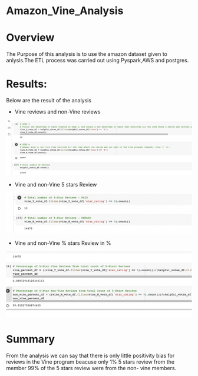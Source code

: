 # Amazon_Vine_Analysis

# Overview
The Purpose of this analysis is to use the amazon dataset given to anlysis.The ETL process was carried out using Pyspark,AWS and postgres.

# Results:
Below are the result of the analysis
 * Vine reviews and non-Vine reviews 

![Image Here](https://github.com/Thaofeeqat/Amazon_Vine_Analysis/blob/main/Images/Result%201.png)

 * Vine and non-Vine 5 stars Review

![Image Here](https://github.com/Thaofeeqat/Amazon_Vine_Analysis/blob/main/Images/Result%202.png)

* Vine and non-Vine % stars Review in %

![Image Here](https://github.com/Thaofeeqat/Amazon_Vine_Analysis/blob/main/Images/Result%203.png)

# Summary
From the analysis we can say that there is only little positivity bias for reviews in the Vine program beacuse only 1% 5 stars review from the member 99% of the 5 stars review were from the non- vine members. 
